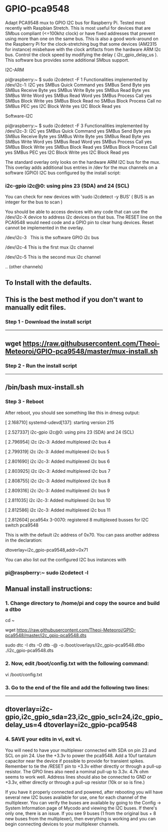 # GPIO-pca9548

Adapt PCA9548 mux to GPIO I2C bus for Raspberry Pi. Tested most recently with Raspbian Stretch. This is most useful for devices that are SMbus compliant (<=100khz clock) or have fixed addresses that prevent using more than one on the same bus. This is also a good work-around on the Raspberry Pi for the clock-stretching bug that some devices (AM2315 for instance) misbehave with the clock artifacts from the hardware ARM I2c bus. Control the clock speed by modifying the delay ( i2c_gpio_delay_us ).  This software bus provides some additional SMbus support.

I2C-ARM

pi@raspberry:~ $ sudo i2cdetect -F 1
Functionalities implemented by /dev/i2c-1:
I2C                              yes
SMBus Quick Command              yes
SMBus Send Byte                  yes
SMBus Receive Byte               yes
SMBus Write Byte                 yes
SMBus Read Byte                  yes
SMBus Write Word                 yes
SMBus Read Word                  yes
SMBus Process Call               yes
SMBus Block Write                yes
SMBus Block Read                 no
SMBus Block Process Call         no
SMBus PEC                        yes
I2C Block Write                  yes
I2C Block Read                   yes

Software-I2C

pi@raspberry:~ $ sudo i2cdetect -F 3
Functionalities implemented by /dev/i2c-3:
I2C                              yes
SMBus Quick Command              yes
SMBus Send Byte                  yes
SMBus Receive Byte               yes
SMBus Write Byte                 yes
SMBus Read Byte                  yes
SMBus Write Word                 yes
SMBus Read Word                  yes
SMBus Process Call               yes
SMBus Block Write                yes
SMBus Block Read                 yes
SMBus Block Process Call         yes
SMBus PEC                        yes
I2C Block Write                  yes
I2C Block Read                   yes



The standard overlay only looks on the hardware ARM I2C bus for the mux. This overlay adds additional bus entries in /dev for the mux channels on a software (GPIO) I2C bus configured by the install script:

### i2c-gpio i2c@0: using pins 23 (SDA) and 24 (SCL)


You can check for new devices with 'sudo i2cdetect -y BUS' ( BUS is an integer for the bus to scan )


You should be able to access devices with any code that can use the /dev/i2c-X device to address i2c devices on that bus. The RESET line on the PCA9548 would need code and a GPIO pin to clear hung devices. Reset cannot be implemented in the overlay.

/dev/i2c-3   This is the software GPIO i2c bus

/dev/i2c-4    This is the first mux i2c channel

/dev/i2c-5    This is the second mux i2c channel

..   (other channels)

## To Install with the defaults. 
## This is the best method if you don't want to manually edit files.

### Step 1 - Download the install script
---
wget https://raw.githubusercontent.com/Theoi-Meteoroi/GPIO-pca9548/master/mux-install.sh
---
### Step 2 - Run the install script
---
/bin/bash mux-install.sh
---
### Step 3 -  Reboot

After reboot, you should see something like this in dmesg output:

[    2.168710] systemd-udevd[137]: starting version 215

[    2.527337] i2c-gpio i2c@0: using pins 23 (SDA) and 24 (SCL)

[    2.796954] i2c i2c-3: Added multiplexed i2c bus 4

[    2.799319] i2c i2c-3: Added multiplexed i2c bus 5

[    2.801690] i2c i2c-3: Added multiplexed i2c bus 6

[    2.803925] i2c i2c-3: Added multiplexed i2c bus 7

[    2.808755] i2c i2c-3: Added multiplexed i2c bus 8

[    2.809316] i2c i2c-3: Added multiplexed i2c bus 9

[    2.811035] i2c i2c-3: Added multiplexed i2c bus 10

[    2.812586] i2c i2c-3: Added multiplexed i2c bus 11

[    2.812604] pca954x 3-0070: registered 8 multiplexed busses for I2C switch pca9548


This is with the default i2c address of 0x70.  You can pass another address in the declaration:

dtoverlay=i2c_gpio-pca9548,addr=0x71


You can also list out the configured I2C bus instances with

### pi@raspberry:~ sudo i2cdetect -l





## Manual install instructions:

### 1. Change directory to /home/pi and copy the source and build a dtbo 

cd ~

wget https://raw.githubusercontent.com/Theoi-Meteoroi/GPIO-pca9548/master/i2c_gpio-pca9548.dts

sudo dtc -I dts -O dtb -@ -o /boot/overlays/i2c_gpio-pca9548.dtbo ./i2c_gpio-pca9548.dts

### 2. Now, edit /boot/config.txt with the following command:

vi /boot/config.txt

### 3. Go to the end of the file and add the following two lines:

---
dtoverlay=i2c-gpio,i2c_gpio_sda=23,i2c_gpio_scl=24,i2c_gpio_delay_us=4
dtoverlay=i2c_gpio-pca9548
---
### 4. SAVE your edits in vi, exit vi. 


You will need to have your multiplexer connected with SDA on pin 23 and SCL on pin 24.  Use the +3.3v to power the pca9548.  Add a 10uf tantalum capacitor near the device if possible to provide for transient spikes. Remember to tie the /RESET pin to +3.3v either directly or through a pull-up resistor.  The GPIO lines also need a nominal pull-up to 3.3v. 4.7k ohm seems to work well.  Address lines should also be connected to GND or +3.3v, either directly or through a pull-up resistor (10k or so is fine.)

If you have it properly connected and powered, after rebooting you will have several new I2C buses available for use, one for each channel of the multiplexer. You can verify the buses are available by going to the Config -> System Information page of Mycodo and viewing the I2C buses. If there's only one, there is an issue. If you see 9 buses (1 from the original bus + 8 new buses from the multiplexer), then everything is working and you can begin connecting devices to your multiplexer channels.



